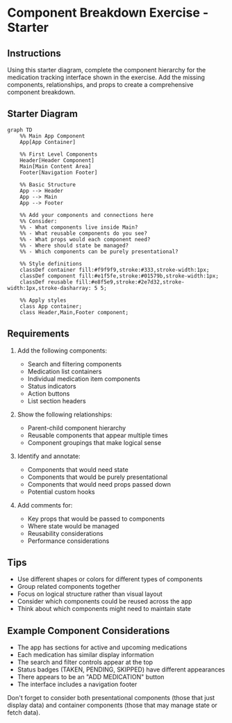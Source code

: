 # Component Breakdown Exercise - Starter

## Instructions
Using this starter diagram, complete the component hierarchy for the medication tracking interface shown in the exercise. Add the missing components, relationships, and props to create a comprehensive component breakdown.

## Starter Diagram

```mermaid
graph TD
    %% Main App Component
    App[App Container]
    
    %% First Level Components
    Header[Header Component]
    Main[Main Content Area]
    Footer[Navigation Footer]
    
    %% Basic Structure
    App --> Header
    App --> Main
    App --> Footer
    
    %% Add your components and connections here
    %% Consider:
    %% - What components live inside Main?
    %% - What reusable components do you see?
    %% - What props would each component need?
    %% - Where should state be managed?
    %% - Which components can be purely presentational?
    
    %% Style definitions
    classDef container fill:#f9f9f9,stroke:#333,stroke-width:1px;
    classDef component fill:#e1f5fe,stroke:#01579b,stroke-width:1px;
    classDef reusable fill:#e8f5e9,stroke:#2e7d32,stroke-width:1px,stroke-dasharray: 5 5;
    
    %% Apply styles
    class App container;
    class Header,Main,Footer component;
```

## Requirements

1. Add the following components:
   - Search and filtering components
   - Medication list containers
   - Individual medication item components
   - Status indicators
   - Action buttons
   - List section headers

2. Show the following relationships:
   - Parent-child component hierarchy
   - Reusable components that appear multiple times
   - Component groupings that make logical sense

3. Identify and annotate:
   - Components that would need state
   - Components that would be purely presentational
   - Components that would need props passed down
   - Potential custom hooks

4. Add comments for:
   - Key props that would be passed to components
   - Where state would be managed
   - Reusability considerations
   - Performance considerations

## Tips
- Use different shapes or colors for different types of components
- Group related components together
- Focus on logical structure rather than visual layout
- Consider which components could be reused across the app
- Think about which components might need to maintain state

## Example Component Considerations
- The app has sections for active and upcoming medications
- Each medication has similar display information
- The search and filter controls appear at the top
- Status badges (TAKEN, PENDING, SKIPPED) have different appearances
- There appears to be an "ADD MEDICATION" button
- The interface includes a navigation footer

Don't forget to consider both presentational components (those that just display data) and container components (those that may manage state or fetch data).   